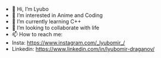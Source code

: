 - 👋 Hi, I’m Lyubo
- 👀 I’m interested in Anime and Coding
- 🌱 I’m currently learning C++
- 💞️ I’m looking to collaborate with life
- 📫 How to reach me:
- Insta: https://www.instagram.com/_lyubomir_/
- Linkedin: https://www.linkedin.com/in/lyubomir-draganov/

<!---
Lyubo11/Lyubo11 is a ✨ special ✨ repository because its `README.md` (this file) appears on your GitHub profile.
You can click the Preview link to take a look at your changes.
--->
